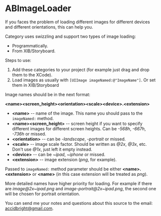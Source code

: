 ABImageLoader
=============
If you faces the problem of loading different images for different devices and different orientations, this can help you.

Category uses swizzling and support two types of image loading:

* Programmatically.
* From XIB/Storyboard.

Steps to use:

1. Add these categories to your project (for example just drag and drop them to the XCode).
2. Load images as usually with  `[UIImage imageNamed:@"ImageName"]`. Or set them in XIB/Storyboard



Image names should be in the next format:

**<<n>name><<n>screen_height><<n>orientation><<n>scale><<n>device>.<<n>extension>**

* **<<n>name>** -- name of the image. This name you should pass to the `imageNamed:` method.
* **<<n>name><<n>screen_height>** -- screen height if you want to specify different images for different screen heights. Can be *-568h*, *-667h*, *-736h* or missed.
* **<<n>orientation>** -- can be *-landscape*, *-portrait* or missed.
* **<<n>scale>** -- image scale factor. Should be written as *@2x*, *@3x*, etc. Don't use *@1x*, just left it empty instead.
* **<<n>device>** -- can be *~ipad*, *~iphone* or missed.
* **<<n>extension>** -- image extension (*png*, for example).

Passed to `imageNamed:` method parameter should be either **<<n>name>.<<n>extension>** or **<<n>name>** (in this case extension will be treated as *png*).

More detailed names have higher priority for loading. For example if there are *image@2x~ipad.png* and *image-portrait@2x~ipad.png*, the second one will be chosen for portrait orientation.

You can send me your notes and questions about this source to the email: [accidbright@gmail.com](mailto:accidbright@gmail.com).
